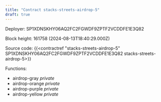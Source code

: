 ```yaml
---
title: "Contract stacks-streets-airdrop-5"
draft: true
---
```

Deployer: SP1XDNSKHY06AQ2FC2FGWDF9ZPTF2VCDDFE1E3Q82


 



Block height: 161758 (2024-08-13T18:40:29.000Z)

Source code: {{<contractref "stacks-streets-airdrop-5" SP1XDNSKHY06AQ2FC2FGWDF9ZPTF2VCDDFE1E3Q82 stacks-streets-airdrop-5>}}

Functions:

* airdrop-gray _private_
* airdrop-orange _private_
* airdrop-purple _private_
* airdrop-yellow _private_
